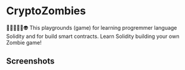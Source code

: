 # CryptoZombies
🏄‍♀️👾🎃😈👽 This playgrounds (game) for learning progremmer language Solidity and for build smart contracts. Learn Solidity building your own Zombie game!

## Screenshots
![]()
![]()
